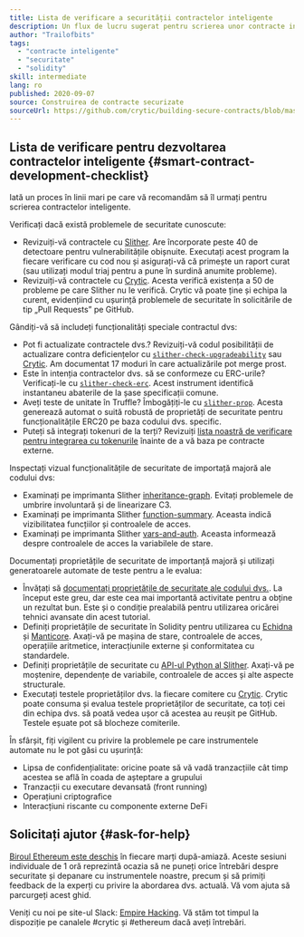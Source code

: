 ```yaml
---
title: Lista de verificare a securității contractelor inteligente
description: Un flux de lucru sugerat pentru scrierea unor contracte inteligente securizate
author: "Trailofbits"
tags:
  - "contracte inteligente"
  - "securitate"
  - "solidity"
skill: intermediate
lang: ro
published: 2020-09-07
source: Construirea de contracte securizate
sourceUrl: https://github.com/crytic/building-secure-contracts/blob/master/development-guidelines/workflow.md
---
```


## Lista de verificare pentru dezvoltarea contractelor inteligente {#smart-contract-development-checklist}

Iată un proces în linii mari pe care vă recomandăm să îl urmați pentru scrierea contractelor inteligente.

Verificați dacă există problemele de securitate cunoscute:

- Revizuiți-vă contractele cu [Slither](https://github.com/crytic/slither). Are încorporate peste 40 de detectoare pentru vulnerabilitățile obișnuite. Executați acest program la fiecare verificare cu cod nou și asigurați-vă că primește un raport curat (sau utilizați modul triaj pentru a pune în surdină anumite probleme).
- Revizuiți-vă contractele cu [Crytic](https://crytic.io/). Acesta verifică existența a 50 de probleme pe care Slither nu le verifică. Crytic vă poate ține și echipa la curent, evidențiind cu ușurință problemele de securitate în solicitările de tip „Pull Requests” pe GitHub.

Gândiți-vă să includeți funcționalități speciale contractul dvs:

- Pot fi actualizate contractele dvs.? Revizuiți-vă codul posibilității de actualizare contra deficiențelor cu [`slither-check-upgradeability`](https://github.com/crytic/slither/wiki/Upgradeability-Checks) sau [Crytic](https://blog.trailofbits.com/2020/06/12/upgradeable-contracts-made-safer-with-crytic/). Am documentat 17 moduri în care actualizările pot merge prost.
- Este în intenția contractelor dvs. să se conformeze cu ERC-urile? Verificați-le cu [`slither-check-erc`](https://github.com/crytic/slither/wiki/ERC-Conformance). Acest instrument identifică instantaneu abaterile de la șase specificații comune.
- Aveți teste de unitate în Truffle? Îmbogățiți-le cu [`slither-prop`](https://github.com/crytic/slither/wiki/Property-generation). Acesta generează automat o suită robustă de proprietăți de securitate pentru funcționalitățile ERC20 pe baza codului dvs. specific.
- Puteți să integrați tokenuri de la terți? Revizuiți [lista noastră de verificare pentru integrarea cu tokenurile](/developers/tutorials/token-integration-checklist/) înainte de a vă baza pe contracte externe.

Inspectați vizual funcționalitățile de securitate de importață majoră ale codului dvs:

- Examinați pe imprimanta Slither [inheritance-graph](https://github.com/trailofbits/slither/wiki/Printer-documentation#inheritance-graph). Evitați problemele de umbrire involuntară și de linearizare C3.
- Examinați pe imprimanta Slither [function-summary](https://github.com/trailofbits/slither/wiki/Printer-documentation#function-summary). Aceasta indică vizibilitatea funcțiilor și controalele de acces.
- Examinați pe imprimanta Slither [vars-and-auth](https://github.com/trailofbits/slither/wiki/Printer-documentation#variables-written-and-authorization). Aceasta informează despre controalele de acces la variabilele de stare.

Documentați proprietățile de securitate de importanță majoră și utilizați generatoarele automate de teste pentru a le evalua:

- Învățați să [documentați proprietățile de securitate ale codului dvs.](/developers/tutorials/guide-to-smart-contract-security-tools/). La început este greu, dar este cea mai importantă activitate pentru a obține un rezultat bun. Este și o condiție prealabilă pentru utilizarea oricărei tehnici avansate din acest tutorial.
- Definiți proprietățile de securitate în Solidity pentru utilizarea cu [Echidna](https://github.com/crytic/echidna) și [Manticore](https://manticore.readthedocs.io/en/latest/verifier.html). Axați-vă pe mașina de stare, controalele de acces, operațiile aritmetice, interacțiunile externe și conformitatea cu standardele.
- Definiți proprietățile de securitate cu [API-ul Python al Slither](/developers/tutorials/how-to-use-slither-to-find-smart-contract-bugs/). Axați-vă pe moștenire, dependențe de variabile, controalele de acces și alte aspecte structurale.
- Executați testele proprietăților dvs. la fiecare comitere cu [Crytic](https://crytic.io). Crytic poate consuma și evalua testele proprietăților de securitate, ca toți cei din echipa dvs. să poată vedea ușor că acestea au reușit pe GitHub. Testele eșuate pot să blocheze comiterile.

În sfârșit, fiți vigilent cu privire la problemele pe care instrumentele automate nu le pot găsi cu ușurință:

- Lipsa de confidențialitate: oricine poate să vă vadă tranzacțiile cât timp acestea se află în coada de așteptare a grupului
- Tranzacții cu executare devansată (front running)
- Operațiuni criptografice
- Interacțiuni riscante cu componente externe DeFi

## Solicitați ajutor {#ask-for-help}

[Biroul Ethereum este deschis](https://calendly.com/dan-trailofbits/ethereum-office-hours) în fiecare marți după-amiază. Aceste sesiuni individuale de 1 oră reprezintă ocazia să ne puneți orice întrebări despre securitate și depanare cu instrumentele noastre, precum și să primiți feedback de la experți cu privire la abordarea dvs. actuală. Vă vom ajuta să parcurgeți acest ghid.

Veniți cu noi pe site-ul Slack: [Empire Hacking](https://join.slack.com/t/empirehacking/shared_invite/zt-h97bbrj8-1jwuiU33nnzg67JcvIciUw). Vă stăm tot timpul la dispoziție pe canalele #crytic și #ethereum dacă aveți întrebări.
